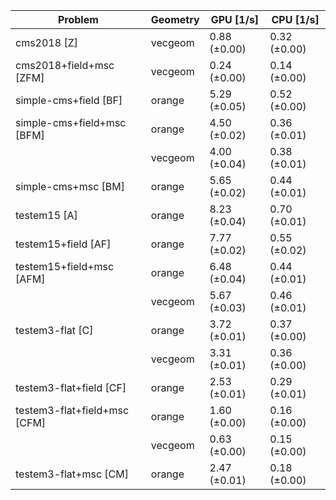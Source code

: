 | Problem                      | Geometry |    GPU [1/s] |    CPU [1/s] |
| ---------------------------- | -------- | ------------ | ------------ |
| cms2018 [Z]                  | vecgeom  | 0.88 (±0.00) | 0.32 (±0.00) |
| cms2018+field+msc [ZFM]      | vecgeom  | 0.24 (±0.00) | 0.14 (±0.00) |
| simple-cms+field [BF]        | orange   | 5.29 (±0.05) | 0.52 (±0.00) |
| simple-cms+field+msc [BFM]   | orange   | 4.50 (±0.02) | 0.36 (±0.01) |
|                              | vecgeom  | 4.00 (±0.04) | 0.38 (±0.01) |
| simple-cms+msc [BM]          | orange   | 5.65 (±0.02) | 0.44 (±0.01) |
| testem15 [A]                 | orange   | 8.23 (±0.04) | 0.70 (±0.01) |
| testem15+field [AF]          | orange   | 7.77 (±0.02) | 0.55 (±0.02) |
| testem15+field+msc [AFM]     | orange   | 6.48 (±0.04) | 0.44 (±0.01) |
|                              | vecgeom  | 5.67 (±0.03) | 0.46 (±0.01) |
| testem3-flat [C]             | orange   | 3.72 (±0.01) | 0.37 (±0.00) |
|                              | vecgeom  | 3.31 (±0.01) | 0.36 (±0.00) |
| testem3-flat+field [CF]      | orange   | 2.53 (±0.01) | 0.29 (±0.01) |
| testem3-flat+field+msc [CFM] | orange   | 1.60 (±0.00) | 0.16 (±0.00) |
|                              | vecgeom  | 0.63 (±0.00) | 0.15 (±0.00) |
| testem3-flat+msc [CM]        | orange   | 2.47 (±0.01) | 0.18 (±0.00) |
